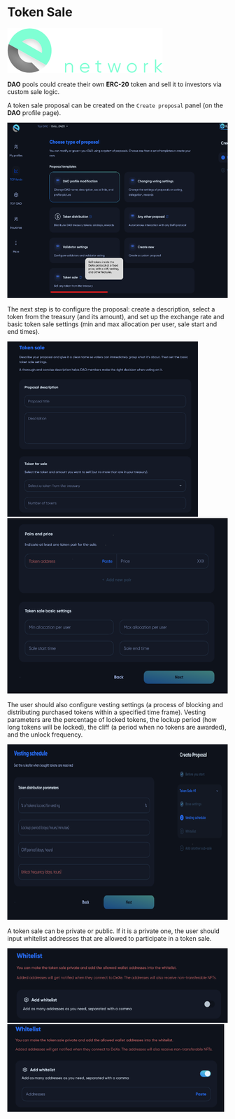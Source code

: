 # Token Sale

![Logo](../img/logoDeXe.svg)

**DAO** pools could create their own **ERC-20** token and sell it to investors via custom sale logic.

A token sale proposal can be created on the `Create proposal` panel (on the **DAO** profile page).

<img src="../img/userGuideTokenSale/userGuideImg_DAOTokenSale.png" height="400" />

The next step is to configure the proposal: create a description, select a token from the treasury (and its amount), and set up the exchange rate and basic token sale settings (min and max allocation per user, sale start and end times).

<img src="../img/userGuideTokenSale/userGuideImg_TokenSalePanel1.png" height="400" />
<img src="../img/userGuideTokenSale/userGuideImg_TokenSalePanel2.png" height="400" />

The user should also configure vesting settings (a process of blocking and distributing purchased tokens within a specified time frame). Vesting parameters are the percentage of locked tokens, the lockup period (how long tokens will be locked), the cliff (a period when no tokens are awarded), and the unlock frequency.

<img src="../img/userGuideTokenSale/userGuideImg_Vesting.png" height="400" />

A token sale can be private or public. If it is a private one, the user should input whitelist addresses that are allowed to participate in a token sale.

<img src="../img/userGuideTokenSale/userGuideImg_WhitelistOff.png" height="170" />
<img src="../img/userGuideTokenSale/userGuideImg_WhitelistOn.png" height="200" />
